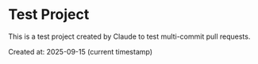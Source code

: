 # Test Project

This is a test project created by Claude to test multi-commit pull requests.

Created at: 2025-09-15 (current timestamp)
